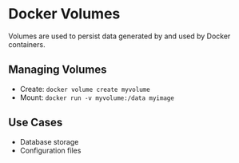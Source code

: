 # Docker Volumes

Volumes are used to persist data generated by and used by Docker containers.

## Managing Volumes

- Create: `docker volume create myvolume`
- Mount: `docker run -v myvolume:/data myimage`

## Use Cases

- Database storage
- Configuration files